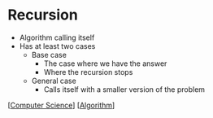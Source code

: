 # Recursion

- Algorithm calling itself
- Has at least two cases
  - Base case
    - The case where we have the answer
    - Where the recursion stops
  - General case
    - Calls itself with a smaller version of the problem

[[Computer Science]] [[Algorithm]]

[//begin]: # "Autogenerated link references for markdown compatibility"
[Computer Science]: computer-science "Computer Science"
[Algorithm]: algorithm "Algorithm"
[//end]: # "Autogenerated link references"